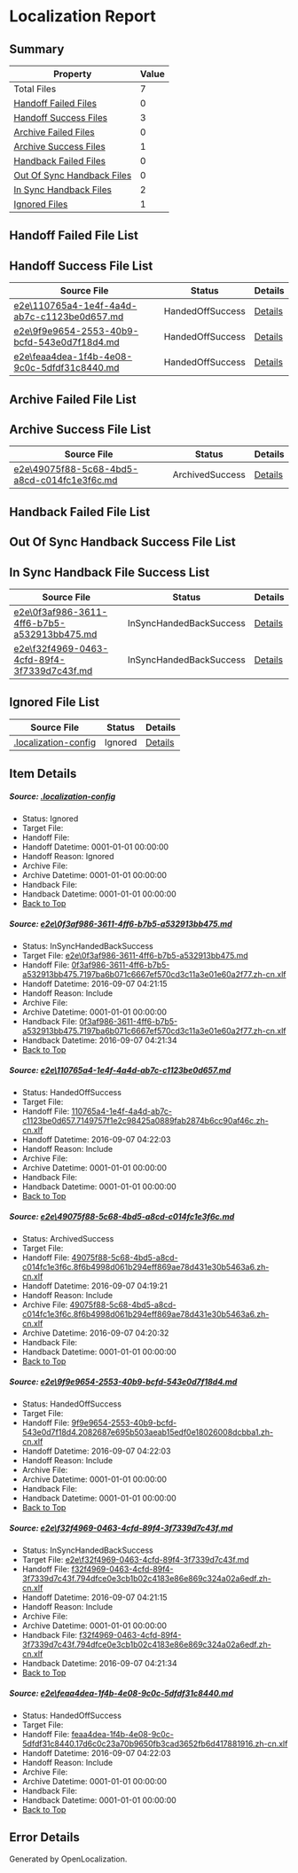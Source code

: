 # <a name='report-top'></a> Localization Report

## Summary
 Property | Value 
 -------- | ----- 
 Total Files | 7
[ Handoff Failed Files ](#handoff-failed-list)| 0
[ Handoff Success Files ](#handoff-success-list)| 3
[ Archive Failed Files ](#archive-failed-list)| 0
[ Archive Success Files ](#archive-success-list)| 1
[ Handback Failed Files ](#handback-failed-list)| 0
[ Out Of Sync Handback Files ](#outofsync-handback-success-list)| 0
[ In Sync Handback Files ](#insync-handback-success-list)| 2
[ Ignored Files ](#ignored-list)| 1

## <a name='handoff-failed-list'></a> Handoff Failed File List

## <a name='handoff-success-list'></a> Handoff Success File List
 Source File | Status | Details 
 ----------- | ------ | ------- 
 [e2e\110765a4-1e4f-4a4d-ab7c-c1123be0d657.md](https://github.com/OpenLocalizationTestOrg/ol-test0/blob/ae0effdb13e361a1629e9b933a7eb7ef2df099ca/e2e/110765a4-1e4f-4a4d-ab7c-c1123be0d657.md) | HandedOffSuccess | [Details](#c496806ee0400f31ee8d05da971853c1e8f44fe72)
 [e2e\9f9e9654-2553-40b9-bcfd-543e0d7f18d4.md](https://github.com/OpenLocalizationTestOrg/ol-test0/blob/102be1e90ad369cee289970ba37e22d831392c38/e2e/9f9e9654-2553-40b9-bcfd-543e0d7f18d4.md) | HandedOffSuccess | [Details](#a42b192aaba2036a39f3266de34fbd1e4605a00a4)
 [e2e\feaa4dea-1f4b-4e08-9c0c-5dfdf31c8440.md](https://github.com/OpenLocalizationTestOrg/ol-test0/blob/102be1e90ad369cee289970ba37e22d831392c38/e2e/feaa4dea-1f4b-4e08-9c0c-5dfdf31c8440.md) | HandedOffSuccess | [Details](#4d51b79c3e19fdf1511ead6d704c44c89249a0b66)

## <a name='archive-failed-list'></a> Archive Failed File List

## <a name='archive-success-list'></a> Archive Success File List
 Source File | Status | Details 
 ----------- | ------ | ------- 
 [e2e\49075f88-5c68-4bd5-a8cd-c014fc1e3f6c.md](https://github.com/OpenLocalizationTestOrg/ol-test0/blob/d52d8f287e6ad78bb572790d79385173e314e388/e2e/49075f88-5c68-4bd5-a8cd-c014fc1e3f6c.md) | ArchivedSuccess | [Details](#0721a2d3fe92e159158353dec222b7b7395924f63)

## <a name='handback-failed-list'></a> Handback Failed File List

## <a name='outofsync-handback-success-list'></a> Out Of Sync Handback Success File List

## <a name='insync-handback-success-list'></a> In Sync Handback File Success List
 Source File | Status | Details 
 ----------- | ------ | ------- 
 [e2e\0f3af986-3611-4ff6-b7b5-a532913bb475.md](https://github.com/OpenLocalizationTestOrg/ol-test0/blob/85edc12ab7d63a93d584e4842f62b1fccd6d34ab/e2e/0f3af986-3611-4ff6-b7b5-a532913bb475.md) | InSyncHandedBackSuccess | [Details](#60e871de0a9e9f0cb8722e785f21a0f1f903b8a61)
 [e2e\f32f4969-0463-4cfd-89f4-3f7339d7c43f.md](https://github.com/OpenLocalizationTestOrg/ol-test0/blob/85edc12ab7d63a93d584e4842f62b1fccd6d34ab/e2e/f32f4969-0463-4cfd-89f4-3f7339d7c43f.md) | InSyncHandedBackSuccess | [Details](#56d44cb897cf263bf19cf8bf1024d8715cc49e6b5)

## <a name='ignored-list'></a> Ignored File List
 Source File | Status | Details 
 ----------- | ------ | ------- 
 [.localization-config](https://github.com/OpenLocalizationTestOrg/ol-test0/blob/102be1e90ad369cee289970ba37e22d831392c38/.localization-config) | Ignored | [Details](#3d4f252ac210baf56311d7e97dcc2db10974dbd20)

## Item Details
##### <a name='3d4f252ac210baf56311d7e97dcc2db10974dbd20'></a> Source: [.localization-config](https://github.com/OpenLocalizationTestOrg/ol-test0/blob/102be1e90ad369cee289970ba37e22d831392c38/.localization-config)
* Status: Ignored
* Target File: 
* Handoff File: 
* Handoff Datetime: 0001-01-01 00:00:00
* Handoff Reason: Ignored
* Archive File: 
* Archive Datetime: 0001-01-01 00:00:00
* Handback File: 
* Handback Datetime: 0001-01-01 00:00:00
* [Back to Top](#report-top)

##### <a name='60e871de0a9e9f0cb8722e785f21a0f1f903b8a61'></a> Source: [e2e\0f3af986-3611-4ff6-b7b5-a532913bb475.md](https://github.com/OpenLocalizationTestOrg/ol-test0/blob/85edc12ab7d63a93d584e4842f62b1fccd6d34ab/e2e/0f3af986-3611-4ff6-b7b5-a532913bb475.md)
* Status: InSyncHandedBackSuccess
* Target File: [e2e\0f3af986-3611-4ff6-b7b5-a532913bb475.md](https://github.com/OpenLocalizationTestOrg/ol-test0-zhcn/blob/78ade592bd2b876ecf52250268dc5255b838fe1e/e2e/0f3af986-3611-4ff6-b7b5-a532913bb475.md)
* Handoff File: [0f3af986-3611-4ff6-b7b5-a532913bb475.7197ba6b071c6667ef570cd3c11a3e01e60a2f77.zh-cn.xlf](https://github.com/OpenLocalizationTestOrg/ol-test0-handoff/blob/1721030b5c787dd8ff45b44a50aa996ca4522222/ol-handoff/OpenLocalizationTestOrg/ol-test0-zhcn/ci/0f3af986-3611-4ff6-b7b5-a532913bb475.7197ba6b071c6667ef570cd3c11a3e01e60a2f77.zh-cn.xlf)
* Handoff Datetime: 2016-09-07 04:21:15
* Handoff Reason: Include
* Archive File: 
* Archive Datetime: 0001-01-01 00:00:00
* Handback File: [0f3af986-3611-4ff6-b7b5-a532913bb475.7197ba6b071c6667ef570cd3c11a3e01e60a2f77.zh-cn.xlf](https://github.com/OpenLocalizationTestOrg/ol-test0-handback/blob/69a1df881dbed808e883e868ede5e1a28ff47ef0/ol-handback/OpenLocalizationTestOrg/ol-test0-zhcn/ci/0f3af986-3611-4ff6-b7b5-a532913bb475.7197ba6b071c6667ef570cd3c11a3e01e60a2f77.zh-cn.xlf)
* Handback Datetime: 2016-09-07 04:21:34
* [Back to Top](#report-top)

##### <a name='c496806ee0400f31ee8d05da971853c1e8f44fe72'></a> Source: [e2e\110765a4-1e4f-4a4d-ab7c-c1123be0d657.md](https://github.com/OpenLocalizationTestOrg/ol-test0/blob/ae0effdb13e361a1629e9b933a7eb7ef2df099ca/e2e/110765a4-1e4f-4a4d-ab7c-c1123be0d657.md)
* Status: HandedOffSuccess
* Target File: 
* Handoff File: [110765a4-1e4f-4a4d-ab7c-c1123be0d657.7149757f1e2c98425a0889fab2874b6cc90af46c.zh-cn.xlf](https://github.com/OpenLocalizationTestOrg/ol-test0-handoff/blob/10c752be4326a5e271e7b6ca3e18117ff282679c/ol-handoff/OpenLocalizationTestOrg/ol-test0-zhcn/ci/ht/110765a4-1e4f-4a4d-ab7c-c1123be0d657.7149757f1e2c98425a0889fab2874b6cc90af46c.zh-cn.xlf)
* Handoff Datetime: 2016-09-07 04:22:03
* Handoff Reason: Include
* Archive File: 
* Archive Datetime: 0001-01-01 00:00:00
* Handback File: 
* Handback Datetime: 0001-01-01 00:00:00
* [Back to Top](#report-top)

##### <a name='0721a2d3fe92e159158353dec222b7b7395924f63'></a> Source: [e2e\49075f88-5c68-4bd5-a8cd-c014fc1e3f6c.md](https://github.com/OpenLocalizationTestOrg/ol-test0/blob/d52d8f287e6ad78bb572790d79385173e314e388/e2e/49075f88-5c68-4bd5-a8cd-c014fc1e3f6c.md)
* Status: ArchivedSuccess
* Target File: 
* Handoff File: [49075f88-5c68-4bd5-a8cd-c014fc1e3f6c.8f6b4998d061b294eff869ae78d431e30b5463a6.zh-cn.xlf](https://github.com/OpenLocalizationTestOrg/ol-test0-handoff/blob/2a59c8b935d8de8db36c2cb4eb51d33121f9bd4d/ol-handoff/OpenLocalizationTestOrg/ol-test0-zhcn/ci/ht/49075f88-5c68-4bd5-a8cd-c014fc1e3f6c.8f6b4998d061b294eff869ae78d431e30b5463a6.zh-cn.xlf)
* Handoff Datetime: 2016-09-07 04:19:21
* Handoff Reason: Include
* Archive File: [49075f88-5c68-4bd5-a8cd-c014fc1e3f6c.8f6b4998d061b294eff869ae78d431e30b5463a6.zh-cn.xlf](https://github.com/OpenLocalizationTestOrg/ol-test0-handoff/blob/c505ed8f044c5940b90055a9cb4c139a7262e2e6/ol-archive/OpenLocalizationTestOrg/ol-test0-zhcn/ci/ht/49075f88-5c68-4bd5-a8cd-c014fc1e3f6c.8f6b4998d061b294eff869ae78d431e30b5463a6.zh-cn.xlf)
* Archive Datetime: 2016-09-07 04:20:32
* Handback File: 
* Handback Datetime: 0001-01-01 00:00:00
* [Back to Top](#report-top)

##### <a name='a42b192aaba2036a39f3266de34fbd1e4605a00a4'></a> Source: [e2e\9f9e9654-2553-40b9-bcfd-543e0d7f18d4.md](https://github.com/OpenLocalizationTestOrg/ol-test0/blob/102be1e90ad369cee289970ba37e22d831392c38/e2e/9f9e9654-2553-40b9-bcfd-543e0d7f18d4.md)
* Status: HandedOffSuccess
* Target File: 
* Handoff File: [9f9e9654-2553-40b9-bcfd-543e0d7f18d4.2082687e695b503aeab15edf0e18026008dcbba1.zh-cn.xlf](https://github.com/OpenLocalizationTestOrg/ol-test0-handoff/blob/10c752be4326a5e271e7b6ca3e18117ff282679c/ol-handoff/OpenLocalizationTestOrg/ol-test0-zhcn/ci/ht/9f9e9654-2553-40b9-bcfd-543e0d7f18d4.2082687e695b503aeab15edf0e18026008dcbba1.zh-cn.xlf)
* Handoff Datetime: 2016-09-07 04:22:03
* Handoff Reason: Include
* Archive File: 
* Archive Datetime: 0001-01-01 00:00:00
* Handback File: 
* Handback Datetime: 0001-01-01 00:00:00
* [Back to Top](#report-top)

##### <a name='56d44cb897cf263bf19cf8bf1024d8715cc49e6b5'></a> Source: [e2e\f32f4969-0463-4cfd-89f4-3f7339d7c43f.md](https://github.com/OpenLocalizationTestOrg/ol-test0/blob/85edc12ab7d63a93d584e4842f62b1fccd6d34ab/e2e/f32f4969-0463-4cfd-89f4-3f7339d7c43f.md)
* Status: InSyncHandedBackSuccess
* Target File: [e2e\f32f4969-0463-4cfd-89f4-3f7339d7c43f.md](https://github.com/OpenLocalizationTestOrg/ol-test0-zhcn/blob/78ade592bd2b876ecf52250268dc5255b838fe1e/e2e/f32f4969-0463-4cfd-89f4-3f7339d7c43f.md)
* Handoff File: [f32f4969-0463-4cfd-89f4-3f7339d7c43f.794dfce0e3cb1b02c4183e86e869c324a02a6edf.zh-cn.xlf](https://github.com/OpenLocalizationTestOrg/ol-test0-handoff/blob/1721030b5c787dd8ff45b44a50aa996ca4522222/ol-handoff/OpenLocalizationTestOrg/ol-test0-zhcn/ci/f32f4969-0463-4cfd-89f4-3f7339d7c43f.794dfce0e3cb1b02c4183e86e869c324a02a6edf.zh-cn.xlf)
* Handoff Datetime: 2016-09-07 04:21:15
* Handoff Reason: Include
* Archive File: 
* Archive Datetime: 0001-01-01 00:00:00
* Handback File: [f32f4969-0463-4cfd-89f4-3f7339d7c43f.794dfce0e3cb1b02c4183e86e869c324a02a6edf.zh-cn.xlf](https://github.com/OpenLocalizationTestOrg/ol-test0-handback/blob/69a1df881dbed808e883e868ede5e1a28ff47ef0/ol-handback/OpenLocalizationTestOrg/ol-test0-zhcn/ci/f32f4969-0463-4cfd-89f4-3f7339d7c43f.794dfce0e3cb1b02c4183e86e869c324a02a6edf.zh-cn.xlf)
* Handback Datetime: 2016-09-07 04:21:34
* [Back to Top](#report-top)

##### <a name='4d51b79c3e19fdf1511ead6d704c44c89249a0b66'></a> Source: [e2e\feaa4dea-1f4b-4e08-9c0c-5dfdf31c8440.md](https://github.com/OpenLocalizationTestOrg/ol-test0/blob/102be1e90ad369cee289970ba37e22d831392c38/e2e/feaa4dea-1f4b-4e08-9c0c-5dfdf31c8440.md)
* Status: HandedOffSuccess
* Target File: 
* Handoff File: [feaa4dea-1f4b-4e08-9c0c-5dfdf31c8440.17d6c0c23a70b9650fb3cad3652fb6d417881916.zh-cn.xlf](https://github.com/OpenLocalizationTestOrg/ol-test0-handoff/blob/10c752be4326a5e271e7b6ca3e18117ff282679c/ol-handoff/OpenLocalizationTestOrg/ol-test0-zhcn/ci/ht/feaa4dea-1f4b-4e08-9c0c-5dfdf31c8440.17d6c0c23a70b9650fb3cad3652fb6d417881916.zh-cn.xlf)
* Handoff Datetime: 2016-09-07 04:22:03
* Handoff Reason: Include
* Archive File: 
* Archive Datetime: 0001-01-01 00:00:00
* Handback File: 
* Handback Datetime: 0001-01-01 00:00:00
* [Back to Top](#report-top)


## Error Details

Generated by OpenLocalization.
